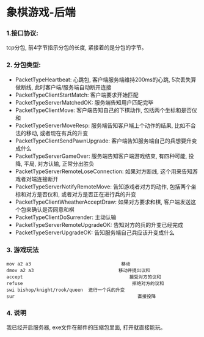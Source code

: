 # 象棋游戏-后端

### 1.接口协议:

tcp分包, 前4字节指示分包的长度, 紧接着的是分包的字节。

### 2. 分包类型:

- PacketTypeHeartbeat: 心跳包, 客户端服务端维持200ms的心跳, 5次丢失算做断线, 此时客户端/服务端自动断开连接
- PacketTypeClientStartMatch: 客户端要求开始匹配
- PacketTypeServerMatchedOK: 服务端告知用户匹配完毕
- PacketTypeClientMove: 客户端告知自己的下棋动作, 包括两个坐标和是否仪和
- PacketTypeServerMoveResp: 服务端告知客户端上个动作的结果, 比如不合法的移动, 或者现在有兵的升变
- PacketTypeClientSendPawnUpgrade: 客户端告知服务端自己的兵想要升变成什么
- PacketTypeServerGameOver: 服务端告知客户端游戏结束, 有四种可能, 投降, 平局, 对方认输, 正常分出胜负
- PacketTypeServerRemoteLoseConnection: 如果对方断线, 这个用来告知游戏者对端连接断开
- PacketTypeServerNotifyRemoteMove: 告知游戏者对方的动作, 包括两个坐标和对方是否仪和, 或者对方是否正在进行兵的升变
- PacketTypeClientWheatherAcceptDraw: 如果对方要求和棋, 客户端发送这个包来确认是否同意和棋
- PacketTypeClientDoSurrender: 主动认输
- PacketTypeServerRemoteUpgradeOK: 告知对方的兵的升变已经完成
- PacketTypeServerUpgradeOK: 告知服务端自己兵应该升变成什么

### 3. 游戏玩法

```plaintext
mov a2 a3                                 移动
dmov a2 a3                               移动并提出议和
accept                                       接受对方的议和
refuse                                        拒绝对方的议和
swi bishop/knight/rook/queen  进行一个兵的升变
sur                                             直接投降
```

### 4. 说明

我已经开启服务器, exe文件在邮件的压缩包里面, 打开就直接能玩。